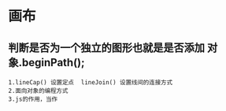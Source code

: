 # 画布 
## 判断是否为一个独立的图形也就是是否添加  对象.beginPath(); 
    1.lineCap() 设置定点  lineJoin() 设置线间的连接方式  
    2.面向对象的编程方式  
    3.js的作用，当作